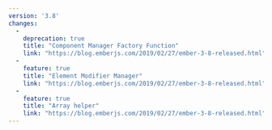 ```yaml
---
version: '3.8'
changes:
  -
    deprecation: true
    title: "Component Manager Factory Function"
    link: "https://blog.emberjs.com/2019/02/27/ember-3-8-released.html"
  -
    feature: true
    title: "Element Modifier Manager"
    link: "https://blog.emberjs.com/2019/02/27/ember-3-8-released.html"
  -
    feature: true
    title: "Array helper"
    link: "https://blog.emberjs.com/2019/02/27/ember-3-8-released.html"
---
```

